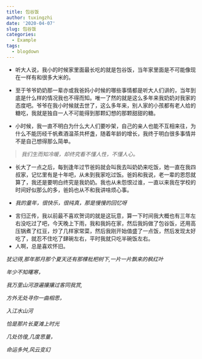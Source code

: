 ```yaml
---
title: 包谷饭
author: tuxingzhi
date: '2020-04-07'
slug: 包谷饭
categories:
  - Example
tags:
  - blogdown
---
```

* 听大人说，我小的时候家里面最长吃的就是包谷饭，当年家里面是不可能像现在一样有和很多大米的。

* 至于爷爷奶奶那一辈亦或我爸妈小时候的哪些事情都是听大人们讲的，当年到底是什么样的情况我也不得而知。唯一了然的就是这么多年来我奶奶对我家的态度吧。爷爷在我小时候就去世了，这么多年来，别人家的小孩都有老人给的糖吃，我就是独自一人不可能得到那颗幻想的那颗甜甜的糖。

* 小时候，我一直不明白为什么大人们要吵架，自己的亲人也能不互相来往，为什么不能历经千帆煮酒温茶共杯盏，随着年龄的增长，我终于明白很多事情并不是自己想得那么简单。

> *我们生而知冷暖，却终究看不懂人性，不懂人心。*

-  长大了一点之后，每到逢年过节爸妈就会叫我去叫奶奶来吃饭，她一直在我四叔家，记忆里有是十年吧，从未到我家吃过饭。爸妈和我说，老一辈的恩怨就算了，我还是要明白终究是我奶奶。我也从未怨恨过谁，一直以来我在学校的时间好似那么的多，爸妈也从不和我讲啥烦心事。

- *我的童年，很快乐，很纯真，那是慢慢的回忆呀*

+ 言归正传，我以前最不喜欢贺词的就是这玩意，算一下时间我大概也有三年左右没吃过了吧，今天晚上下雨，我和我妈在家，然后我妈做了包谷饭，还用高压锅煮了红豆，炒了几样家常菜，然后我刚开始值盛了一点饭，然后发现太好吃了，就忍不住吃了肆碗左右，平时我就只吃半碗饭左右。
+ 人啊，总是喜欢怀旧。

*犹记得,那年那月那个夏天还有那棵枇杷树下,一片一片飘来的枫红叶*

*年少不知曙寒，*

*我万里山河游遍攘攘过客同我赏,*

*方外无处寻你一曲相思，*

*入江水山河*

*恰是那片长夏滩上时光*

*几处彷徨,几度思量，*

*命运多舛,风云变幻*
